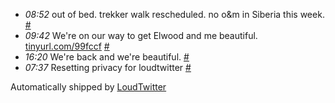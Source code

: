 <html><body><ul class="loudtwitter"><li><em>08:52</em> out of bed. trekker walk rescheduled. no o&amp;m in Siberia this week. <a href="http://twitter.com/merrill517/statuses/1113182091">#</a></li> <li><em>09:42</em> We're on our way to get Elwood and me beautiful. 
 <a href="http://tinyurl.com/99fccf">tinyurl.com/99fccf</a> <a href="http://twitter.com/merrill517/statuses/1113290790">#</a></li> <li><em>16:20</em> We're back and we're beautiful. <a href="http://twitter.com/merrill517/statuses/1114184476">#</a></li> <li><em>07:37</em> Resetting privacy for loudtwitter <a href="http://twitter.com/merrill517/statuses/1115598475">#</a></li></ul>Automatically shipped by <a href="http://www.loudtwitter.com">LoudTwitter</a></body></html>